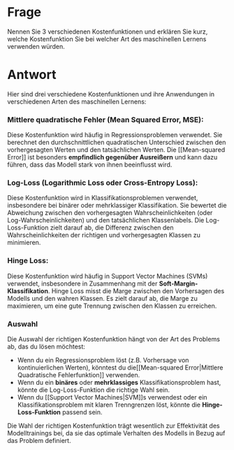 # Frage
Nennen Sie 3 verschiedenen Kostenfunktionen und erklären Sie kurz, welche Kostenfunktion Sie bei welcher Art des maschinellen Lernens verwenden würden.

# Antwort
Hier sind drei verschiedene Kostenfunktionen und ihre Anwendungen in verschiedenen Arten des maschinellen Lernens:

### Mittlere quadratische Fehler (Mean Squared Error, MSE):
Diese Kostenfunktion wird häufig in Regressionsproblemen verwendet. Sie berechnet den durchschnittlichen quadratischen Unterschied zwischen den vorhergesagten Werten und den tatsächlichen Werten. Die [[Mean-squared Error]] ist besonders **empfindlich gegenüber Ausreißern** und kann dazu führen, dass das Modell stark von ihnen beeinflusst wird.
    
### Log-Loss (Logarithmic Loss oder Cross-Entropy Loss):
Diese Kostenfunktion wird in Klassifikationsproblemen verwendet, insbesondere bei binärer oder mehrklassiger Klassifikation. Sie bewertet die Abweichung zwischen den vorhergesagten Wahrscheinlichkeiten (oder Log-Wahrscheinlichkeiten) und den tatsächlichen Klassenlabels. Die Log-Loss-Funktion zielt darauf ab, die Differenz zwischen den Wahrscheinlichkeiten der richtigen und vorhergesagten Klassen zu minimieren.
    
### Hinge Loss:
Diese Kostenfunktion wird häufig in Support Vector Machines (SVMs) verwendet, insbesondere in Zusammenhang mit der **Soft-Margin-Klassifikation**. Hinge Loss misst die Marge zwischen den Vorhersagen des Modells und den wahren Klassen. Es zielt darauf ab, die Marge
zu maximieren, um eine gute Trennung zwischen den Klassen zu erreichen.
    
### Auswahl
Die Auswahl der richtigen Kostenfunktion hängt von der Art des Problems ab, das du lösen möchtest:

- Wenn du ein Regressionsproblem löst (z.B. Vorhersage von kontinuierlichen Werten), könntest du die[[Mean-squared Error|Mittlere Quadratische Fehlerfunktion]] verwenden.
- Wenn du ein **binäres** oder **mehrklassiges** Klassifikationsproblem hast, könnte die Log-Loss-Funktion die richtige Wahl sein.
- Wenn du [[Support Vector Machines|SVM]]s verwendest oder ein Klassifikationsproblem mit klaren Trenngrenzen löst, könnte die **Hinge-Loss-Funktion** passend sein.

Die Wahl der richtigen Kostenfunktion trägt wesentlich zur Effektivität des Modelltrainings bei, da sie das optimale Verhalten des Modells in Bezug auf das Problem definiert.